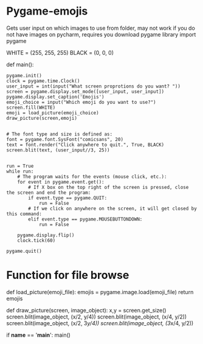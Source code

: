 # Pygame-emojis
Gets user input on which images to use from folder, may not work if you do not have images on pycharm, requires you download pygame library
import pygame

WHITE = (255, 255, 255)
BLACK = (0, 0, 0)


def main():
    
    pygame.init()
    clock = pygame.time.Clock()
    user_input = int(input("What screen proprotions do you want? "))
    screen = pygame.display.set_mode([user_input, user_input])
    pygame.display.set_caption('Emojis')
    emoji_choice = input("Which emoji do you want to use?")
    screen.fill(WHITE)
    emoji = load_picture(emoji_choice)
    draw_picture(screen,emoji)
    

    # The font type and size is defined as:
    font = pygame.font.SysFont("comicsans", 20)
    text = font.render("Click anywhere to quit.", True, BLACK)
    screen.blit(text, (user_input//3, 25))
   
  
    run = True
    while run:
        # The program waits for the events (mouse click, etc.):
        for event in pygame.event.get():
            # If X box on the top right of the screen is pressed, close the screen and end the program:
            if event.type == pygame.QUIT:
                run = False
            # If we click on anywhere on the screen, it will get closed by this command:
            elif event.type == pygame.MOUSEBUTTONDOWN:
                run = False

        pygame.display.flip()
        clock.tick(60)

    pygame.quit()


# Function for file browse
def load_picture(emoji_file):
    emojis = pygame.image.load(emoji_file)
    return emojis
  






def draw_picture(screen, image_object):
    x,y = screen.get_size()
    screen.blit(image_object, (x/2, y/4))
    screen.blit(image_object, (x/4, y/2))
    screen.blit(image_object, (x/2, 3*y/4))
    screen.blit(image_object, (3*x/4, y/2))


if __name__ == '__main__':
    main()
